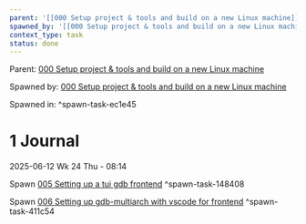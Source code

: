 ```yaml
---
parent: '[[000 Setup project & tools and build on a new Linux machine]]'
spawned_by: '[[000 Setup project & tools and build on a new Linux machine]]'
context_type: task
status: done
---
```


Parent: [000 Setup project & tools and build on a new Linux machine](../000%20Setup%20project%20&%20tools%20and%20build%20on%20a%20new%20Linux%20machine.md)

Spawned by: [000 Setup project & tools and build on a new Linux machine](../000%20Setup%20project%20&%20tools%20and%20build%20on%20a%20new%20Linux%20machine.md)

Spawned in: [<a name="spawn-task-ec1e45" />^spawn-task-ec1e45](../000%20Setup%20project%20&%20tools%20and%20build%20on%20a%20new%20Linux%20machine.md#spawn-task-ec1e45)

# 1 Journal

2025-06-12 Wk 24 Thu - 08:14

Spawn [005 Setting up a tui gdb frontend](005%20Setting%20up%20a%20tui%20gdb%20frontend.md) <a name="spawn-task-148408" />^spawn-task-148408

Spawn [006 Setting up gdb-multiarch with vscode for frontend](006%20Setting%20up%20gdb-multiarch%20with%20vscode%20for%20frontend.md) <a name="spawn-task-411c54" />^spawn-task-411c54
